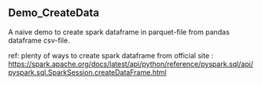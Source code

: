 ## Demo_CreateData
A naive demo to create spark dataframe in parquet-file from pandas dataframe csv-file.

ref: plenty of ways to create spark dataframe from official site : https://spark.apache.org/docs/latest/api/python/reference/pyspark.sql/api/pyspark.sql.SparkSession.createDataFrame.html
